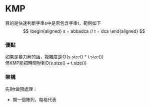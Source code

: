 # KMP
目的是快速判斷字串s中是否包含字串t，範例如下 <br>
$$ 
\begin{aligned}
s = abbadca //
t = dca 
\end{aligned}
$$

### 優點
如果是暴力解的話，複雜度是Ｏ(s.size() * t.size()) <br>
但KMP能把時間壓到O(s.size() + t.size()) <br>

### 架構

先對t做預處理：
- 開一個陣列，每格代表
